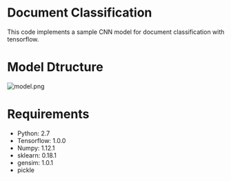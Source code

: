 # Document Classification
This code implements a sample CNN model for document classification with tensorflow.

# Model Dtructure
![model.png](http://github.com/MRliujiaxin/DocumentClassification/raw/master/model.png)

# Requirements
- Python: 2.7
- Tensorflow: 1.0.0
- Numpy: 1.12.1
- sklearn: 0.18.1
- gensim: 1.0.1
- pickle
